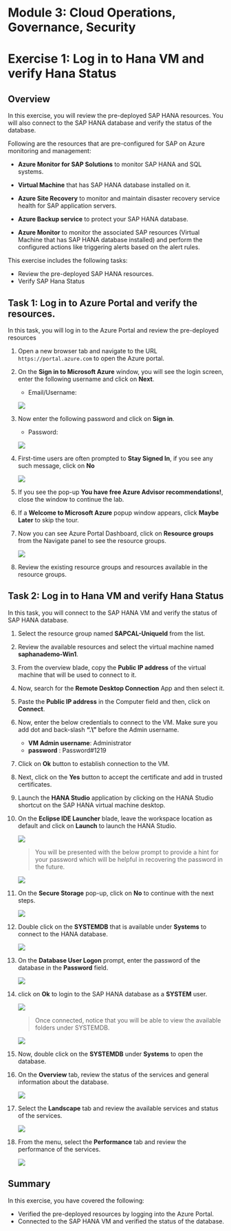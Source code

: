 # Module 3: Cloud Operations, Governance, Security

# Exercise 1:	Log in to Hana VM and verify Hana Status 

## Overview

In this exercise, you will review the pre-deployed SAP HANA resources. You will also connect to the SAP HANA database and verify the status of the database.

Following are the resources that are pre-configured for SAP on Azure monitoring and management:

   - **Azure Monitor for SAP Solutions** to monitor SAP HANA and SQL systems.

   - **Virtual Machine** that has SAP HANA database installed on it.

   - **Azure Site Recovery** to monitor and maintain disaster recovery service health for SAP application servers.

   - **Azure Backup service** to protect your SAP HANA database.

   - **Azure Monitor**  to monitor the associated SAP resources (Virtual Machine that has SAP HANA database installed) and perform the configured actions like triggering alerts based on the alert rules.


This exercise includes the following tasks:

* Review the pre-deployed SAP HANA resources.
* Verify SAP Hana Status

## Task 1: Log in to Azure Portal and verify the resources.

In this task, you will log in to the Azure Portal and review the pre-deployed resources

1.  Open a new browser tab and navigate to the URL `https://portal.azure.com` to open the Azure portal.

1. On the **Sign in to Microsoft Azure** window, you will see the login screen, enter the following username and click on **Next**.

   * Email/Username: <inject key="AzureAdUserEmail"></inject>

   ![](https://github.com/CloudLabsAI-Azure/AIW-SAP-on-Azure/blob/main/media/M2-Ex1-portalsignin-1.png?raw=true)

1. Now enter the following password and click on **Sign in**. 

   * Password: <inject key="AzureAdUserPassword"></inject>
   
   ![](https://github.com/CloudLabsAI-Azure/AIW-SAP-on-Azure/blob/main/media/M2-Ex1-portalsignin-2.png?raw=true)

1. First-time users are often prompted to **Stay Signed In**, if you see any such message, click on **No**

   ![](https://github.com/CloudLabsAI-Azure/AIW-SAP-on-Azure/blob/main/media/M2-Ex1-portalsignin-3.png?raw=true)

1. If you see the pop-up **You have free Azure Advisor recommendations!**, close the window to continue the lab.

1. If a **Welcome to Microsoft Azure** popup window appears, click **Maybe Later** to skip the tour.

1. Now you can see Azure Portal Dashboard, click on **Resource groups** from the Navigate panel to see the resource groups.

   ![](https://github.com/CloudLabsAI-Azure/AIW-SAP-on-Azure/blob/main/media/M2-Ex1-rg.png?raw=true)
   
1. Review the existing resource groups and resources available in the resource groups.

## Task 2: Log in to Hana VM and verify Hana Status 

In this task, you will connect to the SAP HANA VM and verify the status of SAP HANA database.
   
1. Select the resource group named **SAPCAL-UniqueId** from the list.

1. Review the available resources and select the virtual machine named **saphanademo-Win1**.

1. From the overview blade, copy the **Public IP address** of the virtual machine that will be used to connect to it.

1. Now, search for the **Remote Desktop Connection** App and then select it. 

1. Paste the **Public IP address** in the Computer field and then, click on **Connect**. 

1. Now, enter the below credentials to connect to the VM. Make sure you add dot and back-slash **“.\”** before the Admin username. 

    - **VM Admin username**: Administrator
    - **password** : Password#1219
  
1.  Click on **Ok** button to establish connection to the VM. 

1. Next, click on the **Yes** button to accept the certificate and add in trusted certificates.  
  
1. Launch the **HANA Studio** application by clicking on the HANA Studio shortcut on the SAP HANA virtual machine desktop.  

1. On the **Eclipse IDE Launcher** blade, leave the workspace location as default and click on **Launch** to launch the HANA Studio.

   ![](https://github.com/CloudLabsAI-Azure/AIW-SAP-on-Azure/blob/main/media/M3-p2-Ex1-hanastudio-1.png?raw=true)

   > You will be presented with the below prompt to provide a hint for your password which will be helpful in recovering the password in the future. 

   ![](https://github.com/CloudLabsAI-Azure/AIW-SAP-on-Azure/blob/main/media/M3-p2-Ex1-hanastudio-2.png?raw=true)

1. On the **Secure Storage** pop-up, click on **No** to continue with the next steps.

   ![](https://github.com/CloudLabsAI-Azure/AIW-SAP-on-Azure/blob/main/media/M3-p2-Ex1-hanastudio-3.png?raw=true)

1. Double click on the **SYSTEMDB** that is available under **Systems** to connect to the HANA database.

   ![](https://github.com/CloudLabsAI-Azure/AIW-SAP-on-Azure/blob/main/media/M3-p2-Ex1-hanastudio-4.png?raw=true)

1. On the **Database User Logon** prompt, enter the password of the database in the **Password** field.

   ![](https://github.com/CloudLabsAI-Azure/AIW-SAP-on-Azure/blob/main/media/M3-p2-Ex1-hanastudio-5.png?raw=true)

1. click on **Ok** to login to the SAP HANA database as a **SYSTEM** user.

   ![](https://github.com/CloudLabsAI-Azure/AIW-SAP-on-Azure/blob/main/media/M3-p2-Ex1-hanastudio-6.png?raw=true)

   > Once connected, notice that you will be able to view the available folders under SYSTEMDB.

   ![](https://github.com/CloudLabsAI-Azure/AIW-SAP-on-Azure/blob/main/media/M3-p2-Ex1-hanastudio-7.png?raw=true)

1. Now, double click on the **SYSTEMDB** under **Systems** to open the database.

1. On the **Overview** tab, review the status of the services and general information about the database.

   ![](https://github.com/CloudLabsAI-Azure/AIW-SAP-on-Azure/blob/main/media/M3-p2-Ex1-hanastudio-10.png?raw=true)

1. Select the **Landscape** tab and review the available services and status of the services.

   ![](https://github.com/CloudLabsAI-Azure/AIW-SAP-on-Azure/blob/main/media/M3-p2-Ex1-hanastudio-8.png?raw=true)

1. From the menu, select the **Performance** tab and review the performance of the services.

   ![](https://github.com/CloudLabsAI-Azure/AIW-SAP-on-Azure/blob/main/media/M3-p2-Ex1-hanastudio-9.png?raw=true)
   
   
## Summary

In this exercise, you have covered the following:

   * Verified the pre-deployed resources by logging into the Azure Portal.
   * Connected to the SAP HANA VM and verified the status of the database.
